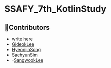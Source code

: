# SSAFY_7th_KotlinStudy
## 🌈Contributors 
- write here
- [GideokLee](https://github.com/Gideok)
- [HyeonjinSong](https://github.com/ssonghj)
- [SaehyunSim](https://github.com/Nonspecialist1)
- -[SangwookLee](https://github.com/jdsaeyqo)
